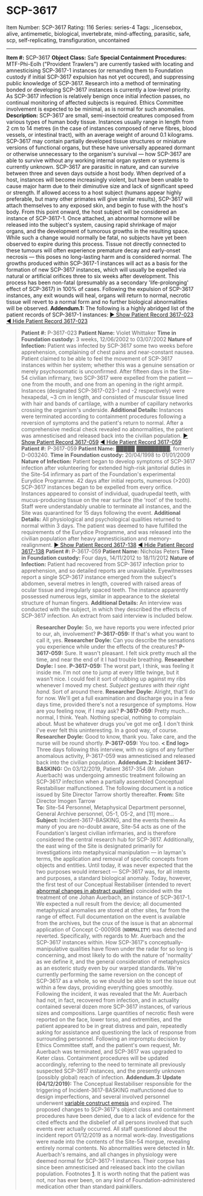 # SCP-3617
Item Number: SCP-3617
Rating: 116
Series: series-4
Tags: _licensebox, alive, antimemetic, biological, invertebrate, mind-affecting, parasitic, safe, scp, self-replicating, transfiguration, uncontained

---

**Item #:** SCP-3617
**Object Class:** Safe
**Special Containment Procedures:** MTF-Phi-Eolh ("Provident Trawlers") are currently tasked with locating and amnesticising SCP-3617-1 instances (or remanding them to Foundation custody if initial SCP-3617 expulsion has not yet occured), and suppressing public knowledge of SCP-3617. Research into a method of terminating bonded or developing SCP-3617 instances is currently a low-level priority.
As SCP-3617 infection is relatively benign once initial infection passes, no continual monitoring of affected subjects is required. Ethics Committee involvement is expected to be minimal, as is normal for such anomalies.
**Description:** SCP-3617 are small, semi-insectoid creatures composed from various types of human body tissue. Instances usually range in length from 2 cm to 14 metres (in the case of instances composed of nerve fibres, blood vessels, or intestinal tract), with an average weight of around 0.1 kilograms. SCP-3617 may contain partially developed tissue structures or miniature versions of functional organs, but these have universally appeared dormant or otherwise unnecessary to the organism's survival — how SCP-3617 are able to survive without any working internal organ system or systems is currently unknown.
SCP-3617 are parasitic in nature, and can survive between three and seven days outside a host body. When deprived of a host, instances will become increasingly violent, but have been unable to cause major harm due to their diminutive size and lack of significant speed or strength.
If allowed access to a host subject (humans appear highly preferable, but many other primates will give similar results), SCP-3617 will attach themselves to any exposed skin, and begin to fuse with the host's body. From this point onward, the host subject will be considered an instance of SCP-3617-1. Once attached, an abnormal hormone will be released into the subject's system, causing rapid shrinkage of major organs, and the development of tumorous growths in the resulting space. While such a change would normally be fatal, no subjects have yet been observed to expire during this process. Tissue not directly connected to these tumours will often experience premature decay and early-onset necrosis — this poses no long-lasting harm and is considered normal. The growths produced within SCP-3617-1 instances will act as a basis for the formation of new SCP-3617 instances, which will usually be expelled via natural or artificial orifices three to six weeks after development.
This process has been non-fatal (presumably as a secondary 'life-prolonging' effect of SCP-3617) in 100% of cases. Following the expulsion of SCP-3617 instances, any exit wounds will heal, organs will return to normal, necrotic tissue will revert to a normal form and no further biological abnormalities will be observed.
**Addendum.1:** The following is a highly abridged list of the patient records of SCP-3617-1 instances:
[► Show Patient Record 3617-023](javascript:;)
[◄ Hide Patient Record 3617-023](javascript:;)
> **Patient #:** P-3617-023
> **Patient Name:** Violet Whittaker
> **Time in Foundation custody:** 3 weeks, 12/06/2002 to 03/07/2002
> **Nature of Infection:** Patient was infected by SCP-3617 some two weeks before apprehension, complaining of chest pains and near-constant nausea. Patient claimed to be able to feel the movement of SCP-3617 instances within her system; whether this was a genuine sensation or merely psychosomatic is unconfirmed.
> After fifteen days in the Site-54 civilian infirmary, two SCP-3617 were expelled from the patient — one from the mouth, and one from an opening in the right armpit. Instances (designated SCP-3617-023-1 and -2 respectively) were hexapedal, ~3 cm in length, and consisted of muscular tissue lined with hair and bands of cartilage, with a number of capillary networks crossing the organism's underside.
> **Additional Details:** Instances were terminated according to containment procedures following a reversion of symptoms and the patient's return to normal. After a comprehensive medical check revealed no abnormalities, the patient was amnesticised and released back into the civilian population.
[► Show Patient Record 3617-059](javascript:;)
[◄ Hide Patient Record 3617-059](javascript:;)
> **Patient #:** P-3617-059
> **Patient Name:** █████ █████████, formerly D-003240.
> **Time in Foundation custody:** 20/04/1998 to 01/01/2009
> **Nature of Infection:** Patient began to develop symptoms of SCP-3617 infection after volunteering for extended high-risk janitorial duties in the Site-54 infirmary as part of the Foundation's experimental Eurydice Programme. 42 days after initial reports, numerous (>200) SCP-3617 instances began to be expelled from every orifice. Instances appeared to consist of individual, quadrupedal teeth, with mucus-producing tissue on the rear surface (the 'root' of the tooth). Staff were understandably unable to terminate all instances, and the Site was quarantined for 15 days following the event.
> **Additional Details:** All physiological and psychological qualities returned to normal within 3 days. The patient was deemed to have fulfilled the requirements of the Eurydice Programme, and was released into the civilian population after heavy amnesticisation and memory-realignment.
[► Show Patient Record 3617-138](javascript:;)
[◄ Hide Patient Record 3617-138](javascript:;)
> **Patient #:** P-3617-059
> **Patient Name:** Nicholas Peters
> **Time in Foundation custody:** Four days, 14/11/2012 to 18/11/2012
> **Nature of Infection:** Patient had recovered from SCP-3617 infection prior to apprehension, and so detailed reports are unavailable. Eyewitnesses report a single SCP-3617 instance emerged from the subject's abdomen, several metres in length, covered with raised areas of ocular tissue and irregularly spaced teeth. The instance apparently possessed numerous legs, similar in appearance to the skeletal structure of human fingers.
> **Additional Details:** An interview was conducted with the subject, in which they described the effects of SCP-3617 infection. An extract from said interview is included below.
>> **Researcher Doyle:** So, we have reports you were infected prior to our, ah, involvement?
>> **P-3617-059:** If that's what you want to call it, yes.
>> **Researcher Doyle:** Can you describe the sensations you experience while under the effects of the creatures?
>> **P-3617-059:** Sure. It wasn't pleasant. I felt sick pretty much all the time, and near the end of it I had trouble breathing.
>> **Researcher Doyle:** I see.
>> **P-3617-059:** The worst part, I think, was feeling it inside me. I'm not one to jump at every little twinge, but it wasn't nice. I could feel it sort of rubbing up against my ribs whenever I moved my chest. _Subject gestures with their right hand._ Sort of around there.
>> **Researcher Doyle:** Alright, that'll do for now. We'll get a full examination and discharge you in a few days time, provided there's not a resurgence of symptoms. How are you feeling now, if I may ask?
>> **P-3617-059:** Pretty much… normal, I think. Yeah. Nothing special, nothing to complain about. Must be whatever drugs you've got me on[1](javascript:;). I don't think I've ever felt this uninteresting. In a good way, of course.
>> **Researcher Doyle:** Good to know, thank you. Take care, and the nurse will be round shortly.
>> **P-3617-059:** You too.
>> **< End log>**
> Three days following this interview, with no signs of any further anomalous activity, P-3617-059 was amnesticised and released back into the civilian population.
**Addendum.2: Incident 3617-BASKING:** On 03/12/2019, Patient 3617-354 (Mr. Johan Auerbach) was undergoing amnestic treatment following an SCP-3617 infection when a partially assembled Conceptual Restabiliser malfunctioned. The following document is a notice issued by Site Director Tarrow shortly thereafter.
> **From:** Site Director Imogen Tarrow  
>  **To:** Site-54 Personnel, Metaphysical Department personnel, General Archive personnel, O5-1, O5-2, and [11] more…  
>  **Subject:** Incident-3617-BASKING, and the events therein
> As many of you are no-doubt aware, Site-54 acts as one of the Foundation's largest civilian infirmaries, and is therefore considered the central research hub for SCP-3617. Additionally, the east wing of the Site is designated primarily for investigations into metaphysical manipulation — in layman's terms, the application and removal of specific concepts from objects and entities. Until today, it was never expected that the two purposes would intersect — SCP-3617 was, for all intents and purposes, a standard biological anomaly.
> Today, however, the first test of our Conceptual Restabiliser (intended to revert [abnormal changes in abstract qualities](/scp-2719)) coincided with the treatment of one Johan Auerbach, an instance of SCP-3617-1. We expected a null result from the device; all documented metaphysical anomalies are stored at other sites, far from the range of effect. Full documentation on the event is available from the archives, but the crux of the issue is that an abnormal application of Concept C-000908 (**`NORMALITY`**) was detected and reverted. Specifically, with regards to Mr. Auerbach and the SCP-3617 instances within. How SCP-3617's conceptually-manipulative qualities have flown under the radar for so long is concerning, and most likely to do with the nature of 'normality' as we define it, and the general consideration of metaphysics as an esoteric study even by our warped standards.
> We're currently performing the same reversion on the concept of SCP-3617 as a whole, so we should be able to sort the issue out within a few days, providing everything goes smoothly.
Following the incident, it was revealed that the Mr. Auerbach had not, in fact, recovered from infection, and in actuality contained several dozen more SCP-3617 instances, of various sizes and compositions. Large quantities of necrotic flesh were reported on the face, lower torso, and extremities, and the patient appeared to be in great distress and pain, repeatedly asking for assistance and questioning the lack of response from surrounding personnel.
Following an impromptu decision by Ethics Committee staff, and the patient's own request, Mr. Auerbach was terminated, and SCP-3617 was upgraded to Keter class. Containment procedures will be updated accordingly, referring to the need to terminate all previously suspected SCP-3617 instances, and the presently unknown (possibly global) reach of infection.
**Addendum.3: Update (04/12/2019):** The Conceptual Restabiliser responsible for the triggering of Incident-3617-BASKING malfunctioned due to design imperfections, and several involved personnel underwent [variable construct emesis](/abstract-naught) and expired. The proposed changes to SCP-3617's object class and containment procedures have been denied, due to a lack of evidence for the cited effects and the disbelief of all persons involved that such events ever actually occurred. All staff questioned about the incident report 01/12/2019 as a normal work-day.
Investigations were made into the contents of the Site-54 morgue, revealing entirely normal contents. No abnormalities were detected in Mr. Auerbach's remains, and all changes in physiology were deemed normal for SCP-3617-1 instances. Their corpse has since been amnesticised and released back into the civilian population.
Footnotes
[1](javascript:;). It is worth noting that the patient was not, nor has ever been, on any kind of Foundation-administered medication other than standard painkillers.
